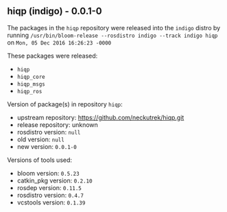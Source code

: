 ## hiqp (indigo) - 0.0.1-0

The packages in the `hiqp` repository were released into the `indigo` distro by running `/usr/bin/bloom-release --rosdistro indigo --track indigo hiqp` on `Mon, 05 Dec 2016 16:26:23 -0000`

These packages were released:
- `hiqp`
- `hiqp_core`
- `hiqp_msgs`
- `hiqp_ros`

Version of package(s) in repository `hiqp`:

- upstream repository: https://github.com/neckutrek/hiqp.git
- release repository: unknown
- rosdistro version: `null`
- old version: `null`
- new version: `0.0.1-0`

Versions of tools used:

- bloom version: `0.5.23`
- catkin_pkg version: `0.2.10`
- rosdep version: `0.11.5`
- rosdistro version: `0.4.7`
- vcstools version: `0.1.39`



